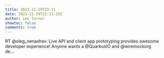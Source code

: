 ```yaml
---
title: 2023-11-29T22-11
date: 2023-11-29T22:11:23Z
author: Lee Turner
showtoc: false
comments: true
---
```


RT @oleg_nenashev: Live API and client app prototyping provides awesome developer experience! Anyone wants a @QuarkusIO and @wiremockorg de…

